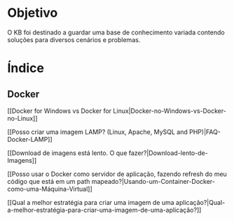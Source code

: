 # Objetivo
O KB foi destinado a guardar uma base de conhecimento variada contendo soluções para diversos cenários e problemas.

# Índice

## Docker

[[Docker for Windows vs Docker for Linux|Docker-no-Windows-vs-Docker-no-Linux]]

[[Posso criar uma imagem LAMP? (Linux, Apache, MySQL and PHP)|FAQ-Docker-LAMP]]

[[Download de imagens está lento. O que fazer?|Download-lento-de-Imagens]]

[[Posso usar o Docker como servidor de aplicação, fazendo refresh do meu código que está em um path mapeado?|Usando-um-Container-Docker-como-uma-Máquina-Virtual]]

[[Qual a melhor estratégia para criar uma imagem de uma aplicação?|Qual-a-melhor-estratégia-para-criar-uma-imagem-de-uma-aplicação?]]

